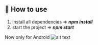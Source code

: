 ## 🚀 How to use

1. install all dependencies => **_npm install_**
2. start the project => **_npm start_**

Now only for Android
![alt text](https://qr.expo.dev/eas-update?updateId=da3a11d9-2233-4eb3-85d5-0fc921104385&appScheme=exp&host=u.expo.dev)
